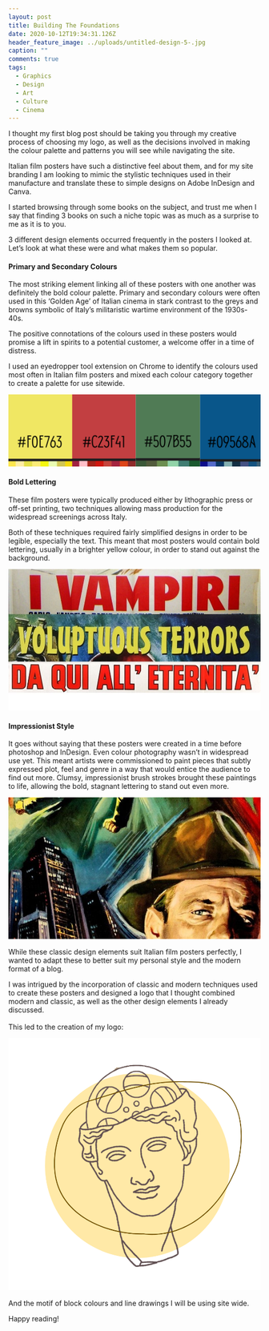 ```yaml
---
layout: post
title: Building The Foundations
date: 2020-10-12T19:34:31.126Z
header_feature_image: ../uploads/untitled-design-5-.jpg
caption: ""
comments: true
tags:
  - Graphics
  - Design
  - Art
  - Culture
  - Cinema
---
```

I thought my first blog post should be taking you through my creative process of choosing my logo, as well as the decisions involved in making the colour palette and patterns you will see while navigating the site.

Italian film posters have such a distinctive feel about them, and for my site branding I am looking to mimic the stylistic techniques used in their manufacture and translate these to simple designs on Adobe InDesign and Canva.

I started browsing through some books on the subject, and trust me when I say that finding 3 books on such a niche topic was as much as a surprise to me as it is to you.

3 different design elements occurred frequently in the posters I looked at. Let’s look at what these were and what makes them so popular.

#### **Primary and Secondary Colours**

The most striking element linking all of these posters with one another was definitely the bold colour palette. Primary and secondary colours were often used in this ‘Golden Age’ of Italian cinema in stark contrast to the greys and browns symbolic of Italy’s militaristic wartime environment of the 1930s-40s.

The positive connotations of the colours used in these posters would promise a lift in spirits to a potential customer, a welcome offer in a time of distress.

I used an eyedropper tool extension on Chrome to identify the colours used most often in Italian film posters and mixed each colour category together to create a palette for use sitewide. 

![](../uploads/holly-s-greenery.png)

#### Bold Lettering

These film posters were typically produced either by lithographic press or off-set printing, two techniques allowing mass production for the widespread screenings across Italy.

Both of these techniques required fairly simplified designs in order to be legible, especially the text. This meant that most posters would contain bold lettering, usually in a brighter yellow colour, in order to stand out against the background.

![](../uploads/copy-of-a-little-bit-of-context-1-.jpg)

#### Impressionist Style

It goes without saying that these posters were created in a time before photoshop and InDesign. Even colour photography wasn’t in widespread use yet. This meant artists were commissioned to paint pieces that subtly expressed plot, feel and genre in a way that would entice the audience to find out more. Clumsy, impressionist brush strokes brought these paintings to life, allowing the bold, stagnant lettering to stand out even more.

![](../uploads/copy-of-a-little-bit-of-context.jpg)

While these classic design elements suit Italian film posters perfectly, I wanted to adapt these to better suit my personal style and the modern format of a blog.

I was intrigued by the incorporation of classic and modern techniques used to create these posters and designed a logo that I thought combined modern and classic, as well as the other design elements I already discussed.\
\
This led to the creation of my logo:

![](../uploads/untitled-design-4-.png)

And the motif of block colours and line drawings I will be using site wide.

Happy reading!